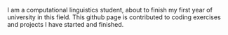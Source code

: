 I am a computational linguistics student, about to finish my first year of university in this field. 
This github page is contributed to coding exercises and projects I have started and finished.

<!---
PeanutCoding/PeanutCoding is a ✨ special ✨ repository because its `README.md` (this file) appears on your GitHub profile.
You can click the Preview link to take a look at your changes.
--->
